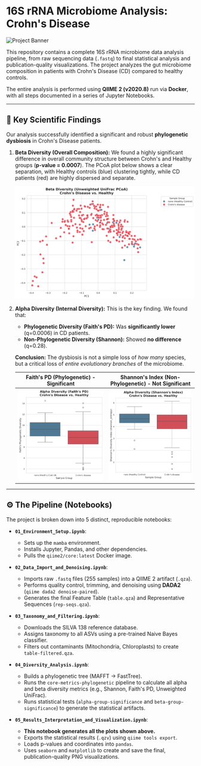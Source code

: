 # 16S rRNA Microbiome Analysis: Crohn's Disease
![Project Banner](https://i.imgur.com/g0t9sYc.png)

This repository contains a complete 16S rRNA microbiome data analysis pipeline, from raw sequencing data (`.fastq`) to final statistical analysis and publication-quality visualizations. The project analyzes the gut microbiome composition in patients with Crohn's Disease (CD) compared to healthy controls.

The entire analysis is performed using **QIIME 2 (v2020.8)** run via **Docker**, with all steps documented in a series of Jupyter Notebooks.

---

## 🚀 Key Scientific Findings

Our analysis successfully identified a significant and robust **phylogenetic dysbiosis** in Crohn's Disease patients.

1.  **Beta Diversity (Overall Composition):** We found a highly significant difference in overall community structure between Crohn's and Healthy groups (**p-value = 0.0007**). The PCoA plot below shows a clear separation, with Healthy controls (blue) clustering tightly, while CD patients (red) are highly dispersed and separate.

    ![PCoA Plot of Beta Diversity (Unweighted UniFrac)](./results/10_exported_results/pcoa_unweighted_unifrac.png)

2.  **Alpha Diversity (Internal Diversity):** This is the key finding. We found that:
    * **Phylogenetic Diversity (Faith's PD):** Was **significantly lower** (q=0.0006) in CD patients.
    * **Non-Phylogenetic Diversity (Shannon):** Showed **no difference** (q=0.28).

    **Conclusion:** The dysbiosis is not a simple loss of *how many* species, but a critical loss of *entire evolutionary branches* of the microbiome.

    | Faith's PD (Phylogenetic) - **Significant** | Shannon's Index (Non-Phylogenetic) - **Not Significant** |
    |:---:|:---:|
    | ![Faith's PD Boxplot](./results/10_exported_results/alpha_diversity_faith_pd.png) | ![Shannon's Index Boxplot](./results/10_exported_results/alpha_diversity_shannon.png) |

---

## ⚙️ The Pipeline (Notebooks)

The project is broken down into 5 distinct, reproducible notebooks:

* **`01_Environment_Setup.ipynb`**:
    * Sets up the `mamba` environment.
    * Installs Jupyter, Pandas, and other dependencies.
    * Pulls the `qiime2/core:latest` Docker image.

* **`02_Data_Import_and_Denoising.ipynb`**:
    * Imports raw `.fastq` files (255 samples) into a QIIME 2 artifact (`.qza`).
    * Performs quality control, trimming, and denoising using **DADA2** (`qiime dada2 denoise-paired`).
    * Generates the final Feature Table (`table.qza`) and Representative Sequences (`rep-seqs.qza`).

* **`03_Taxonomy_and_Filtering.ipynb`**:
    * Downloads the SILVA 138 reference database.
    * Assigns taxonomy to all ASVs using a pre-trained Naive Bayes classifier.
    * Filters out contaminants (Mitochondria, Chloroplasts) to create `table-filtered.qza`.

* **`04_Diversity_Analysis.ipynb`**:
    * Builds a phylogenetic tree (MAFFT -> FastTree).
    * Runs the `core-metrics-phylogenetic` pipeline to calculate all alpha and beta diversity metrics (e.g., Shannon, Faith's PD, Unweighted UniFrac).
    * Runs statistical tests (`alpha-group-significance` and `beta-group-significance`) to generate the statistical artifacts.

* **`05_Results_Interpretation_and_Visualization.ipynb`**:
    * **This notebook generates all the plots shown above.**
    * Exports the statistical results (`.qzv`) using `qiime tools export`.
    * Loads p-values and coordinates into `pandas`.
    * Uses `seaborn` and `matplotlib` to create and save the final, publication-quality PNG visualizations.